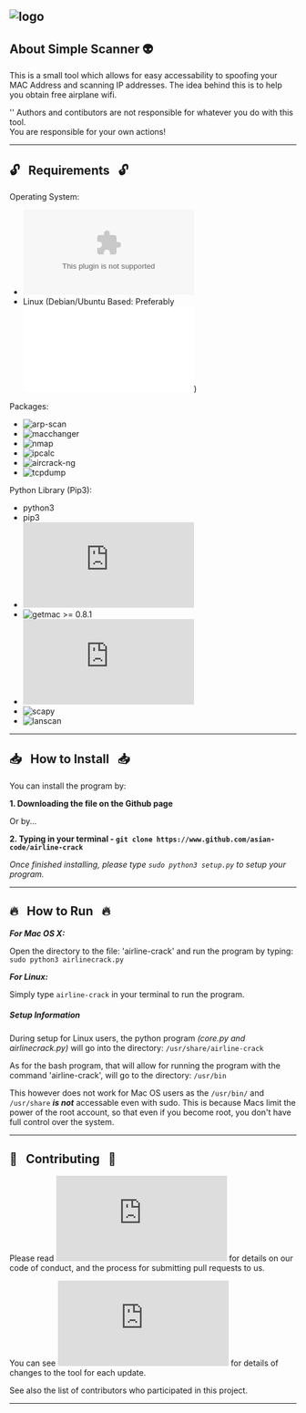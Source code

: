 
![logo](http://i65.tinypic.com/6swdx0.jpg)
------------------------------------------------------------------------

##   About Simple Scanner  :alien:

This is a small tool which allows for easy accessability to spoofing your MAC Address and scanning IP addresses.
The idea behind this is to help you obtain free airplane wifi.

'<addr>'
Authors and contibutors are not responsible for whatever you do with this tool. <br>
You are responsible for your own actions!


------------------------------------------------------------------------

## :unlock: &nbsp; Requirements &nbsp; :unlock:

Operating System:
* ![Mac OS X](www.apple.com)
* Linux (Debian/Ubuntu Based: Preferably ![Kali Linux](www.kali.org))

Packages:
* ![arp-scan](https://linux.die.net/man/1/arp-scan)
* ![macchanger](https://github.com/alobbs/macchanger)
* ![nmap](https://nmap.org/)
* ![ipcalc](https://linux.die.net/man/1/ipcalc)
* ![aircrack-ng](https://www.aircrack-ng.org/)
* ![tcpdump](https://www.tcpdump.org/)

Python Library (Pip3):
* python3
* pip3
* ![os](https://docs.python.org/3/library/os.html)
* ![getmac](https://pypi.org/project/getmac/) >= 0.8.1
* ![platform](https://docs.python.org/3/library/platform.html)
* ![scapy](https://pypi.org/project/scapy-python3/)
* ![lanscan](https://pypi.org/project/lanscan/)

------------------------------------------------------------------------

## :inbox_tray: &nbsp; How to Install &nbsp; :inbox_tray:

You can install the program by:

**1. Downloading the file on the Github page**

Or by...

**2. Typing in your terminal - `git clone https://www.github.com/asian-code/airline-crack`**

*Once finished installing, please type `sudo python3 setup.py` to setup your program.*

------------------------------------------------------------------------

## :fire: &nbsp; How to Run &nbsp; :fire:

***For Mac OS X:***

Open the directory to the file: 'airline-crack' and run the program by typing: 
`sudo python3 airlinecrack.py`

***For Linux:***

Simply type `airline-crack` in your terminal to run the program.

##### Setup Information

During setup for Linux users, the python program _(core.py and airlinecrack.py)_ will go into the directory: `/usr/share/airline-crack`

As for the bash program, that will allow for running the program with the command 'airline-crack', will go to the directory: `/usr/bin`

This however does not work for Mac OS users as the `/usr/bin/` and `/usr/share` ***is not*** accessable even with sudo.
This is because Macs limit the power of the root account, so that even if you become root, you don't have full control over the system.

------------------------------------------------------------------------

## :star2: &nbsp; Contributing &nbsp; :star2:

Please read ![CONTRIBUTING.md](https://github.com/Lin8x/airline-crack/blob/master/CONTRIBUTING.md) for details on our code of conduct, and the process for submitting pull requests to us.

You can see ![CHANGESLOG.md](https://github.com/Lin8x/airline-crack/blob/master/CHANGESLOG.md) for details of changes to the tool for each update.

See also the list of contributors who participated in this project.

------------------------------------------------------------------------
